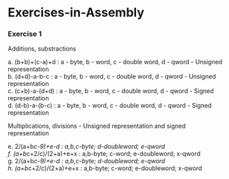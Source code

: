 # Exercises-in-Assembly

### Exercise 1

Additions, substractions

a. (b+b)+(c-a)+d : a - byte, b - word, c - double word, d - qword - Unsigned representation\
b. (d+d)-a-b-c : a - byte, b - word, c - double word, d - qword - Unsigned representation\
c. (c+b)-a-(d+d) : a - byte, b - word, c - double word, d - qword - Signed representation\
d. (d-b)-a-(b-c) : a - byte, b - word, c - double word, d - qword - Signed representation

Multiplications, divisions - Unsigned representation and signed representation

e. 2/(a+b*c-9)+e-d : a,b,c-byte; d-doubleword; e-qword\
f. (a+b*c+2/c)/(2+a)+e+x : a,b-byte; c-word; e-doubleword; x-qword\
g. 2/(a+b*c-9)+e-d : a,b,c-byte; d-doubleword; e-qword\
h. (a+b*c+2/c)/(2+a)+e+x : a,b-byte; c-word; e-doubleword; x-qword
